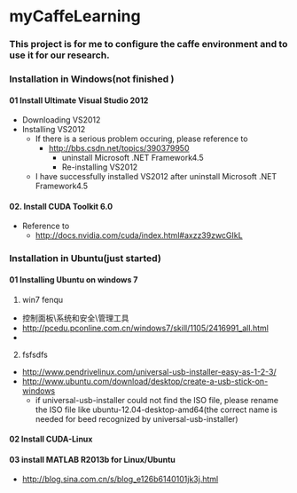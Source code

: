 myCaffeLearning
===============

### This project is for me to configure the caffe environment and to use it for our research.

### Installation in Windows(not finished )

#### 01 Install Ultimate Visual Studio 2012
* Downloading VS2012
* Installing VS2012
  * If there is a serious problem occuring, please reference to 
    * http://bbs.csdn.net/topics/390379950
       * uninstall Microsoft .NET Framework4.5
       * Re-installing VS2012
  * I have successfully installed VS2012 after uninstall Microsoft .NET Framework4.5
  
#### 02. Install CUDA Toolkit 6.0
* Reference to 
   *  http://docs.nvidia.com/cuda/index.html#axzz39zwcGIkL

### Installation in Ubuntu(just started)
#### 01 Installing Ubuntu on windows 7
1. win7 fenqu
 * 控制面板\系统和安全\管理工具 
 * http://pcedu.pconline.com.cn/windows7/skill/1105/2416991_all.html 
 *
2. fsfsdfs
 * http://www.pendrivelinux.com/universal-usb-installer-easy-as-1-2-3/
 * http://www.ubuntu.com/download/desktop/create-a-usb-stick-on-windows
   * if universal-usb-installer could not find the ISO file, please rename the ISO file like ubuntu-12.04-desktop-amd64(the correct name is needed for beed recognized by universal-usb-installer)

#### 02 Install CUDA-Linux
#### 03 install MATLAB R2013b for Linux/Ubuntu
* http://blog.sina.com.cn/s/blog_e126b6140101jk3j.html

